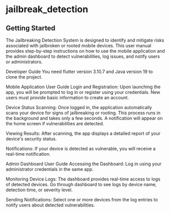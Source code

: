 # jailbreak_detection

## Getting Started

The Jailbreaking Detection System is designed to identify and mitigate risks associated with jailbroken or rooted mobile devices. This user manual provides step-by-step instructions on how to use the mobile application and the admin dashboard to detect vulnerabilities, log issues, and notify users or administrators.

Developer Guide
You need flutter version 3.10.7 and Java version 19 to clone the project.
 
Mobile Application User Guide
Login and Registration: Upon launching the app, you will be prompted to log in or register using your credentials. New users must provide basic information to create an account.

Device Status Scanning: Once logged in, the application automatically scans your device for signs of jailbreaking or rooting. This process runs in the background and takes only a few seconds. A notification will appear on the home screen if vulnerabilities are detected.

Viewing Results: After scanning, the app displays a detailed report of your device's security status. 

Notifications: If your device is detected as vulnerable, you will receive a real-time notification. 

Admin Dashboard User Guide
Accessing the Dashboard: Log in using your administrator credentials in the same app.

Monitoring Device Logs: The dashboard provides real-time access to logs of detected devices. Go through dashboard to see  logs by device name, detection time, or severity level.

Sending Notifications: Select one or more devices from the log entries to notify users about detected vulnerabilities. 
